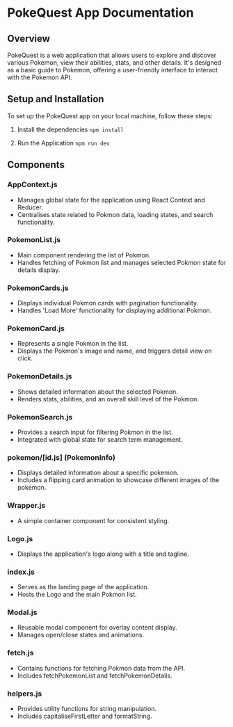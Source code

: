 # PokeQuest App Documentation

## Overview

PokeQuest is a web application that allows users to explore and discover various Pokemon, view their abilities, stats, and other details. It's designed as a basic guide to Pokemon, offering a user-friendly interface to interact with the Pokemon API.

## Setup and Installation

To set up the PokeQuest app on your local machine, follow these steps:

1. Install the dependencies
   `npm install`

2. Run the Application
   `npm run dev`

## Components

### AppContext.js

- Manages global state for the application using React Context and Reducer.
- Centralises state related to Pokmon data, loading states, and search functionality.

### PokemonList.js

- Main component rendering the list of Pokmon.
- Handles fetching of Pokmon list and manages selected Pokmon state for details display.

### PokemonCards.js

- Displays individual Pokmon cards with pagination functionality.
- Handles 'Load More' functionality for displaying additional Pokmon.

### PokemonCard.js

- Represents a single Pokmon in the list.
- Displays the Pokmon's image and name, and triggers detail view on click.

### PokemonDetails.js

- Shows detailed information about the selected Pokmon.
- Renders stats, abilities, and an overall skill level of the Pokmon.

### PokemonSearch.js

- Provides a search input for filtering Pokmon in the list.
- Integrated with global state for search term management.

### pokemon/[id.js] (PokemonInfo)

- Displays detailed information about a specific pokemon.
- Includes a flipping card animation to showcase different images of the pokemon.

### Wrapper.js

- A simple container component for consistent styling.

### Logo.js

- Displays the application's logo along with a title and tagline.

### index.js

- Serves as the landing page of the application.
- Hosts the Logo and the main Pokmon list.

### Modal.js

- Reusable modal component for overlay content display.
- Manages open/close states and animations.

### fetch.js

- Contains functions for fetching Pokmon data from the API.
- Includes fetchPokemonList and fetchPokemonDetails.

### helpers.js

- Provides utility functions for string manipulation.
- Includes capitaliseFirstLetter and formatString.
